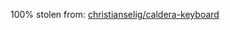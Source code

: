 100% stolen from: [christianselig/caldera-keyboard](https://github.com/christianselig/caldera-keyboard)